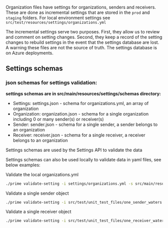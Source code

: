 Organization files have settings for organizations, senders and receivers. These are done as 
incremental settings that are stored in the `prod` and `staging` folders.  For local environment
settings see `src/test/resources/settings/organizations.yml`

The incremental settings serve two purposes. First, they allow us to review and comment on setting changes. Second, they keep a record of the setting changes to rebuild settings in the event that the settings database are lost. A warning these files are not the source of truth. The settings database is on Azure deployments.

## Settings schemas

### json schemas for settings validation:

**settings schemas are in src/main/resources/settings/schemas directory:**

- Settings: settings.json - schema for organizations.yml, an array of organization
- Organization: organization.json - schema for a single organization including 0 or many sender(s) or receiver(s)
- Sender: sender.json - schema for a single sender, a sender belongs to an organization
- Receiver: receiver.json - schema for a single receiver, a receiver belongs to an organization

Settings schemas are used by the Settings API to validate the data

Settings schemas can also be used locally to validate data in yaml files, see below examples:

Validate the local organizations.yml

```bash
./prime validate-setting -i settings/organizations.yml -s src/main/resources/settings/schemas/settings.json
```
Validate a single sender object

```bash
./prime validate-setting -i src/test/unit_test_files/one_sender_waters.yml -s src/main/resources/settings/schemas/sender.json
```

Validate a single receiver object

```bash
./prime validate-setting -i src/test/unit_test_files/one_receiver_waters.yml -s src/main/resources/settings/schemas/receiver.json
```

